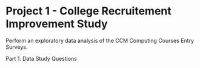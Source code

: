 # Project 1 - College Recruitement Improvement Study
 Perform an exploratory data analysis of the CCM Computing Courses Entry Surveys.

Part 1. Data Study Questions
